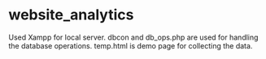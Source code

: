# website_analytics

Used Xampp for local server.
dbcon and db_ops.php are used for handling the database operations.
temp.html is demo page for collecting the data.



